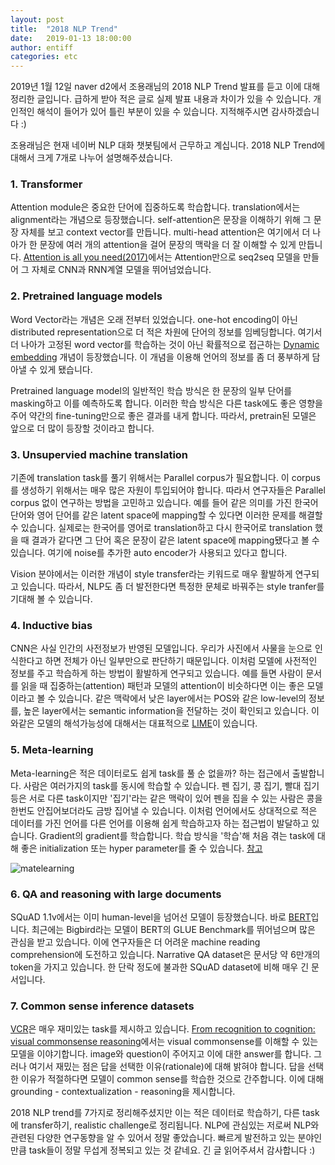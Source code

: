 ```yaml
---
layout: post
title:  "2018 NLP Trend"
date:   2019-01-13 18:00:00
author: entiff
categories: etc
---
```


2019년 1월 12일 naver d2에서 조용래님의 2018 NLP Trend 발표를 듣고 이에 대해 정리한 글입니다. 급하게 받아 적은 글로 실제 발표 내용과 차이가 있을 수 있습니다. 개인적인 해석이 들어가 있어 틀린 부분이 있을 수 있습니다. 지적해주시면 감사하겠습니다 :)

조용래님은 현재 네이버 NLP 대화 챗봇팀에서 근무하고 계십니다. 2018 NLP Trend에 대해서 크게 7개로 나누어 설명해주셨습니다.

### 1. Transformer

Attention module은 중요한 단어에 집중하도록 학습합니다. translation에서는 alignment라는 개념으로 등장했습니다. self-attention은 문장을 이해하기 위해 그 문장 자체를 보고 context vector를 만듭니다. multi-head attention은 여기에서 더 나아가 한 문장에 여러 개의 attention을 걸어 문장의 맥락을 더 잘 이해할 수 있게 만듭니다. [Attention is all you need(2017)](https://arxiv.org/pdf/1706.03762.pdf)에서는 Attention만으로 seq2seq 모델을 만들어 그 자체로 CNN과 RNN계열 모델을 뛰어넘었습니다.

### 2. Pretrained language models

Word Vector라는 개념은 오래 전부터 있었습니다. one-hot encoding이 아닌 distributed representation으로 더 적은 차원에 단어의 정보를 임베딩합니다. 여기서 더 나아가 고정된 word vector를 학습하는 것이 아닌 확률적으로 접근하는 [Dynamic embedding](https://arxiv.org/pdf/1702.08359.pdf) 개념이 등장했습니다. 이 개념을 이용해 언어의 정보를 좀 더 풍부하게 담아낼 수 있게 됐습니다.

Pretrained language model의 일반적인 학습 방식은 한 문장의 일부 단어를 masking하고 이를 예측하도록 합니다. 이러한 학습 방식은 다른 task에도 좋은 영향을 주어 약간의 fine-tuning만으로 좋은 결과를 내게 합니다. 따라서, pretrain된 모델은 앞으로 더 많이 등장할 것이라고 합니다.

### 3. Unsupervied machine translation

기존에 translation task를 풀기 위해서는 Parallel corpus가 필요합니다. 이 corpus를 생성하기 위해서는 매우 많은 자원이 투입되어야 합니다. 따라서 연구자들은 Parallel corpus 없이 연구하는 방법을 고민하고 있습니다. 예를 들어 같은 의미를 가진 한국어 단어와 영어 단어를 같은 latent space에 mapping할 수 있다면 이러한 문제를 해결할 수 있습니다. 실제로는 한국어를 영어로 translation하고 다시 한국어로 translation 했을 때 결과가 같다면 그 단어 혹은 문장이 같은 latent space에 mapping됐다고 볼 수 있습니다. 여기에 noise를 추가한 auto encoder가 사용되고 있다고 합니다.

Vision 분야에서는 이러한 개념이 style transfer라는 키워드로 매우 활발하게 연구되고 있습니다. 따라서, NLP도 좀 더 발전한다면 특정한 문체로 바꿔주는 style tranfer를 기대해 볼 수 있습니다.

### 4. Inductive bias

CNN은 사실 인간의 사전정보가 반영된 모델입니다. 우리가 사진에서 사물을 눈으로 인식한다고 하면 전체가 아닌 일부만으로 판단하기 때문입니다. 이처럼 모델에 사전적인 정보를 주고 학습하게 하는 방법이 활발하게 연구되고 있습니다. 예를 들면 사람이 문서를 읽을 때 집중하는(attention) 패턴과 모델의 attention이 비슷하다면 이는 좋은 모델이라고 볼 수 있습니다. 같은 맥락에서 낮은 layer에서는 POS와 같은 low-level의 정보를, 높은 layer에서는 semantic information을 전달하는 것이 확인되고 있습니다. 이와같은 모델의 해석가능성에 대해서는 대표적으로 [LIME](https://arxiv.org/pdf/1602.04938.pdf?__hstc=200028081.1bb630f9cde2cb5f07430159d50a3c91.1523923200081.1523923200082.1523923200083.1&__hssc=200028081.1.1523923200084&__hsfp=1773666937)이 있습니다.

### 5. Meta-learning

Meta-learning은 적은 데이터로도 쉽게 task를 풀 순 없을까? 하는 접근에서 출발합니다. 사람은 여러가지의 task를 동시에 학습할 수 있습니다. 펜 집기, 콩 집기, 빨대 집기 등은 서로 다른 task이지만 '집기'라는 같은 맥락이 있어 펜을 집을 수 있는 사람은 콩을 한번도 안집어보더라도 금방 집어낼 수 있습니다. 이처럼 언어에서도 상대적으로 적은 데이터를 가진 언어를 다른 언어를 이용해 쉽게 학습하고자 하는 접근법이 발달하고 있습니다. Gradient의 gradient를 학습합니다. 학습 방식을 '학습'해 처음 겪는 task에 대해 좋은 initialization 또는 hyper parameter를 줄 수 있습니다. [참고](https://arxiv.org/pdf/1808.08437.pdf)

![matelearning](https://github.com/shwksl101/shwksl101.github.io/blob/master/images/metalearning.PNG?raw=true)

### 6. QA and reasoning with large documents

SQuAD 1.1v에서는 이미 human-level을 넘어선 모델이 등장했습니다. 바로 [BERT](https://arxiv.org/pdf/1810.04805.pdf)입니다. 최근에는 Bigbird라는 모델이 BERT의 GLUE Benchmark를 뛰어넘으며 많은 관심을 받고 있습니다. 이에 연구자들은 더 어려운 machine reading comprehension에 도전하고 있습니다. Narrative QA dataset은 문서당 약 6만개의 token을 가지고 있습니다. 한 단락 정도에 불과한 SQuAD dataset에 비해 매우 긴 문서입니다.

### 7. Common sense inference datasets

[VCR](https://visualcommonsense.com/)은 매우 재미있는 task를 제시하고 있습니다. [From recognition to cognition: visual commonsense reasoning](https://arxiv.org/pdf/1811.10830.pdf)에서는 visual commonsense를 이해할 수 있는 모델을 이야기합니다. image와 question이 주어지고 이에 대한 answer를 합니다. 그러나 여기서 재밌는 점은 답을 선택한 이유(rationale)에 대해 밝혀야 합니다. 답을 선택한 이유가 적절하다면 모델이 common sense를 학습한 것으로 간주합니다. 이에 대해 grounding - contextualization - reasoning을 제시합니다.

2018 NLP trend를 7가지로 정리해주셨지만 이는 적은 데이터로 학습하기, 다른 task에 transfer하기, realistic challenge로 정리됩니다. NLP에 관심있는 저로써 NLP와 관련된 다양한 연구동향을 알 수 있어서 정말 좋았습니다. 빠르게 발전하고 있는 분야인 만큼 task들이 정말 무섭게 정복되고 있는 것 같네요. 긴 글 읽어주셔서 감사합니다 :)
